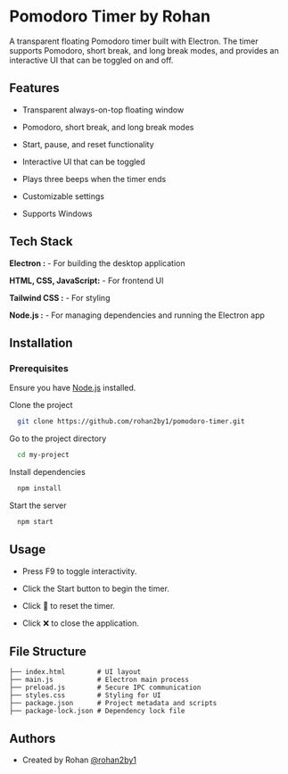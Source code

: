 
# Pomodoro Timer by Rohan

A transparent floating Pomodoro timer built with Electron. The timer supports Pomodoro, short break, and long break modes, and provides an interactive UI that can be toggled on and off.


## Features

- Transparent always-on-top floating window

- Pomodoro, short break, and long break modes

- Start, pause, and reset functionality

- Interactive UI that can be toggled

- Plays three beeps when the timer ends

- Customizable settings

- Supports Windows


## Tech Stack

**Electron :** - For building the desktop application

**HTML, CSS, JavaScript:** - For frontend UI

**Tailwind CSS :** - For styling

**Node.js :** - For managing dependencies and running the Electron app



## Installation
### Prerequisites
Ensure you have [Node.js](https://nodejs.org/en) installed. 


Clone the project


```bash
  git clone https://github.com/rohan2by1/pomodoro-timer.git
```

Go to the project directory

```bash
  cd my-project
```

Install dependencies

```bash
  npm install
```

Start the server

```bash
  npm start
```


## Usage

- Press F9 to toggle interactivity.

- Click the Start button to begin the timer.

- Click 🔄 to reset the timer.

- Click ❌ to close the application.

## File Structure

```
├── index.html        # UI layout
├── main.js           # Electron main process
├── preload.js        # Secure IPC communication
├── styles.css        # Styling for UI
├── package.json      # Project metadata and scripts
├── package-lock.json # Dependency lock file
```


## Authors

- Created by Rohan [@rohan2by1](https://www.github.com/rohan2by1)


